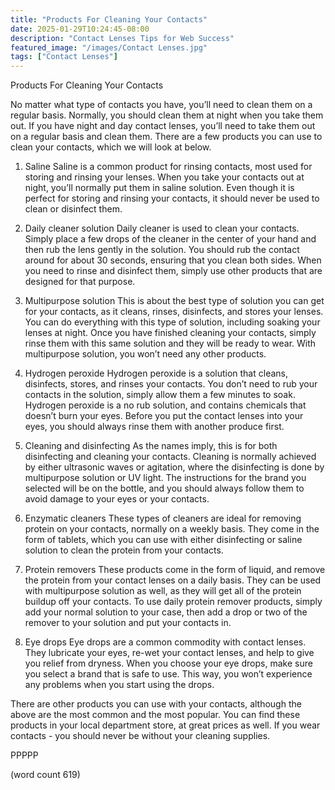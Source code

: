 ```yaml
---
title: "Products For Cleaning Your Contacts"
date: 2025-01-29T10:24:45-08:00
description: "Contact Lenses Tips for Web Success"
featured_image: "/images/Contact Lenses.jpg"
tags: ["Contact Lenses"]
---
```


Products For Cleaning Your Contacts

No matter what type of contacts you have, you’ll need to clean them on a regular basis.  Normally, you should clean them at night when you take them out.  If you have night and day contact lenses, you’ll need to take them out on a regular basis and clean them.  There are a few products you can use to clean your contacts, which we will look at below.

1.  Saline 
Saline is a common product for rinsing contacts, most used for storing and rinsing your lenses.  When you take your contacts out at night, you’ll normally put them in saline solution.  Even though it is perfect for storing and rinsing your contacts, it should never be used to clean or disinfect them.

2.  Daily cleaner solution
Daily cleaner is used to clean your contacts.  Simply place a few drops of the cleaner in the center of your hand and then rub the lens gently in the solution.  You should rub the contact around for about 30 seconds, ensuring that you clean both sides.  When you need to rinse and disinfect them, simply use other products that are designed for that purpose.

3.  Multipurpose solution
This is about the best type of solution you can get for your contacts, as it cleans, rinses, disinfects, and stores your lenses.  You can do everything with this type of solution, including soaking your lenses at night.  Once you have finished cleaning your contacts, simply rinse them with this same solution and they will be ready to wear.  With multipurpose solution, you won’t need any other products.

4.  Hydrogen peroxide
Hydrogen peroxide is a solution that cleans, disinfects, stores, and rinses your contacts.  You don’t need to rub your contacts in the solution, simply allow them a few minutes to soak.  Hydrogen peroxide is a no rub solution, and contains chemicals that doesn’t burn your eyes.  Before you put the contact lenses into your eyes, you should always rinse them with another produce first.

5.  Cleaning and disinfecting
As the names imply, this is for both disinfecting and cleaning your contacts.  Cleaning is normally achieved by either ultrasonic waves or agitation, where the disinfecting is done by multipurpose solution or UV light.  The instructions for the brand you selected will be on the bottle, and you should always follow them to avoid damage to your eyes or your contacts.

6.  Enzymatic cleaners
These types of cleaners are ideal for removing protein on your contacts, normally on a weekly basis.  They come in the form of tablets, which you can use with either disinfecting or saline solution to clean the protein from your contacts.

7.  Protein removers
These products come in the form of liquid, and remove the protein from your contact lenses on a daily basis.  They can be used with multipurpose solution as well, as they will get all of the protein buildup off your contacts.  To use daily protein remover products, simply add your normal solution to your case, then add a drop or two of the remover to your solution and put your contacts in.

8.  Eye drops
Eye drops are a common commodity with contact lenses.  They lubricate your eyes, re-wet your contact lenses, and help to give you relief from dryness.  When you choose your eye drops, make sure you select a brand that is safe to use.  This way, you won’t experience any problems when you start using the drops.

There are other products you can use with your contacts, although the above are the most common and the most popular.  You can find these products in your local department store, at great prices as well.  If you wear contacts - you should never be without your cleaning supplies.
	
PPPPP

(word count 619)
